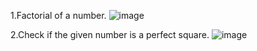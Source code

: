 
1.Factorial of a number.
![image](https://user-images.githubusercontent.com/52289692/152693416-3971be7b-495c-45f7-bb4c-344882d7f313.png)

2.Check if the given number is a perfect square.
![image](https://user-images.githubusercontent.com/52289692/152693512-3280cffe-4583-4844-81bb-10089588cf36.png)
